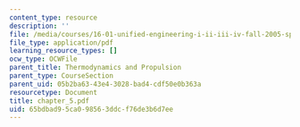 ```yaml
---
content_type: resource
description: ''
file: /media/courses/16-01-unified-engineering-i-ii-iii-iv-fall-2005-spring-2006/65bdbad95ca098563ddcf76de3b6d7ee_chapter_5.pdf
file_type: application/pdf
learning_resource_types: []
ocw_type: OCWFile
parent_title: Thermodynamics and Propulsion
parent_type: CourseSection
parent_uid: 05b2ba63-43e4-3028-bad4-cdf50e0b363a
resourcetype: Document
title: chapter_5.pdf
uid: 65bdbad9-5ca0-9856-3ddc-f76de3b6d7ee
---
```

